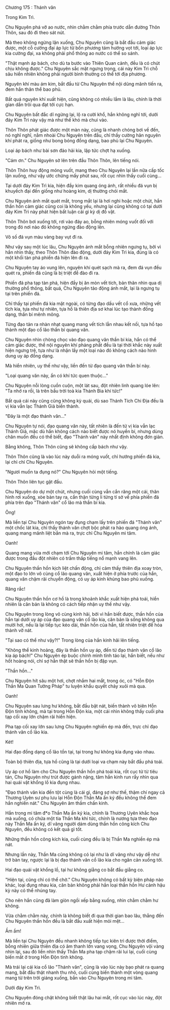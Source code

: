 




Chương 175 : Thánh văn


Trong Kim Trì.

Chu Nguyên phá vỡ ao nước, nhìn chằm chằm phía trước dẫn đường Thôn Thôn, sau đó đi theo sát nút.

Mà theo không ngừng lặn xuống, Chu Nguyên cũng là bắt đầu cảm giác được, một cỗ cường đại áp lực từ bốn phương tám hướng vọt tới, loại áp lực kia cường đại, xa không phải phổ thông ao nước có thể so sánh.

"Thật mạnh áp bách, cho dù ta bước vào Thiên Quan cảnh, đều là có chút chịu không được." Chu Nguyên sắc mặt ngưng trọng, cái này Kim Trì chỗ sâu hiển nhiên không phải người bình thường có thể tới địa phương.

Nguyên khí màu ám kim, bắt đầu từ Chu Nguyên thể nội dũng mãnh tiến ra, đem hắn thân thể bao phủ.

Bất quá nguyên khí xuất hiện, cũng không có nhiều lắm là lâu, chính là thời gian dần trôi qua đạt tới cực hạn.

Chu Nguyên bất đắc dĩ ngừng lại, lộ ra cười khổ, hắn không nghĩ tới, dưới đáy Kim Trì này vậy mà như thế khó mà chui vào.

Thôn Thôn phát giác được một màn này, cũng là nhanh chóng bơi về đến, nó nghĩ nghĩ, nằm nhoài Chu Nguyên trên đầu, chỉ thấy cường hãn nguyên khí phát ra, giống như bong bóng đồng dạng, bao phủ lại Chu Nguyên.

Loại áp bách như bài sơn đảo hải kia, lập tức chợt hạ xuống.

"Cám ơn." Chu Nguyên sờ lên trên đầu Thôn Thôn, lên tiếng nói.

Thôn Thôn huy động móng vuốt, mang theo Chu Nguyên lại lần nữa cấp tốc lặn xuống, như vậy ước chừng mấy phút sau, rốt cục nhìn thấy cuối cùng...

Tại dưới đáy Kim Trì kia, hiện đầy kim quang óng ánh, rất nhiều đá vụn bị khuyếch đại đến giống như hoàng kim, dị thường chói mắt.

Chu Nguyên ánh mắt quét mắt, trong mắt lại là hơi nghi hoặc một chút, hắn thần hồn cảm giác cũng coi là không yếu, nhưng lại cũng không có tại dưới đáy Kim Trì này phát hiện bất luận cái gì kỳ dị đồ vật.

Thôn Thôn bơi xuống tới, rơi vào đáy ao, bỗng nhiên móng vuốt đối với trong đó nơi nào đó không ngừng đào động lên.

Vô số đá vụn màu vàng bay vụt đi ra.

Như vậy sau một lúc lâu, Chu Nguyên ánh mắt bỗng nhiên ngưng tụ, bởi vì hắn nhìn thấy, theo Thôn Thôn đào động, dưới đáy Kim Trì kia, đúng là có một khối tàn phá phiến đá hiện lên đi ra.

Chu Nguyên tay áo vung lên, nguyên khí quét sạch mà ra, đem đá vụn đều quét ra, phiến đá cũng là bị triệt để đào đi ra.

Phiến đá pha tạp tàn phá, hiện đầy bị ăn mòn vết tích, bản thân nhìn qua dị thường phổ thông, bất quá, Chu Nguyên tảo động ánh mắt, lại là ngưng tụ tại trên phiến đá.

Chỉ thấy tại phiến đá kia mặt ngoài, có từng đạo dấu vết cổ xưa, những vết tích kia, tựa như tự nhiên, tựa hồ là thiên địa sơ khai lúc tạo thành đồng dạng, thần bí mênh mông.

Từng đạo tản ra nhàn nhạt quang mang vết tích lẫn nhau kết nối, tựa hồ tạo thành một đạo cổ lão thần bí quang văn.

Chu Nguyên nhìn chòng chọc vào đạo quang văn thần bí kia, hắn có thể cảm giác được, thể nội nguyên khí phảng phất đều là tại thời khắc này xuất hiện ngưng trệ, tựa như là nhận lấy một loại nào đó không cách nào hình dung uy áp đồng dạng.

Mà hiển nhiên, uy thế như vậy, liền đến từ đạo quang văn thần bí này.

"Loại quang văn này, ẩn có khí tức quen thuộc..."

Chu Nguyên nỗi lòng cuồn cuộn, một lát sau, đột nhiên linh quang lóe lên: "Ta nhớ ra rồi, là trên bầu trời toà kia Thánh Bia khí tức!"

Bất quá cái này cũng cũng không kỳ quái, dù sao Thánh Tích Chi Địa đều là vị kia vẫn lạc Thánh Giả biến thành.

"Đây là một đạo thánh văn..."

Chu Nguyên tự nói, đạo quang văn này, tất nhiên là đến từ vị kia vẫn lạc Thánh Giả, mặc dù hắn không cách nào biết được nó huyền bí, nhưng dùng chân muốn đều có thể biết, đạo "Thánh văn" này nhất định không đơn giản.

Bằng không, Thôn Thôn cũng sẽ không cấp bách như vậy.

Thôn Thôn cũng là vào lúc này duỗi ra móng vuốt, chỉ hướng phiến đá kia, lại chỉ chỉ Chu Nguyên.

"Ngươi muốn ta đụng nó?" Chu Nguyên hỏi một tiếng.

Thôn Thôn liên tục gật đầu.

Chu Nguyên do dự một chút, nhưng cuối cùng vẫn cắn răng một cái, thân hình rơi xuống, xòe bàn tay ra, cẩn thận từng li từng tí sờ về phía phiến đá phía trên đạo "Thánh văn" cổ lão mà thần bí kia.

Ông!

Mà liền tại Chu Nguyên ngón tay đụng chạm lấy trên phiến đá "Thánh văn" một chốc lát kia, chỉ thấy thánh văn chợt bộc phát ra hào quang óng ánh, quang mang mãnh liệt bắn mà ra, trực chỉ Chu Nguyên mi tâm.

Oanh!

Quang mang vừa mới chạm tới Chu Nguyên mi tâm, hắn chính là cảm giác được trong đầu đột nhiên có trầm thấp tiếng nổ mạnh vang lên.

Chu Nguyên thần hồn kịch liệt chấn động, chỉ cảm thấy thiên địa xoay tròn, một đạo to lớn vô cùng cổ lão quang văn, xuất hiện ở phía trước của hắn, quang văn chậm rãi chuyển động, có uy áp kinh khủng bao phủ xuống.

Răng rắc!

Chu Nguyên thần hồn cơ hồ là trong khoảnh khắc xuất hiện phá toái, hiển nhiên là căn bản là không có cách tiếp nhận uy thế như vậy.

Chu Nguyên trong lòng vô cùng kinh hãi, bởi vì hắn biết được, thần hồn của hắn tại dưới uy áp của đạo quang văn cổ lão kia, căn bản là sống không qua mười hơi, nếu là lại tiếp tục kéo dài, thần hồn của hắn, tất nhiên triệt để hóa thành vỡ nát.

"Tại sao có thể như vậy?!" Trong lòng của hắn kinh hãi lên tiếng.

"Không thể kinh hoảng, đây là thần hồn uy áp, đến từ đạo thánh văn cổ lão kia áp bách!" Chu Nguyên ép buộc chính mình tỉnh táo lại, hắn biết, nếu như hốt hoảng nói, chỉ sợ hắn thật sẽ thần hồn bị đập vụn.

"Thần hồn..."

Chu Nguyên hít sâu một hơi, chợt nhắm hai mắt, trong óc, có "Hỗn Độn Thần Ma Quan Tưởng Pháp" tu luyện khẩu quyết chảy xuôi mà qua.

Oanh!

Chu Nguyên sau lưng hư không, bắt đầu bật nát, biến thành vô biên Hỗn Độn tinh không, mà tại trong Hỗn Độn kia, một cái nhìn không thấy cuối pha tạp cối xay lớn chậm rãi hiển hiện.

Pha tạp cối xay lớn sau lưng Chu Nguyên nghiền ép mà đến, trực chỉ đạo thánh văn cổ lão kia.

Két!

Hai đạo đồng dạng cổ lão tồn tại, tại trong hư không kia đụng vào nhau.

Toàn bộ thiên địa, tựa hồ cũng là tại dưới loại va chạm này bắt đầu phá toái.

Uy áp cơ hồ làm cho Chu Nguyên thần hồn phá toái kia, rốt cục từ từ tiêu tán, Chu Nguyên như trút được gánh nặng, tâm hắn kinh run rẩy nhìn qua hai quái vật khổng lồ kia đụng nhau.

"Đạo thánh văn kia đến tột cùng là cái gì, đáng sợ như thế, thậm chí ngay cả Thương Uyên sư phụ lưu lại Hỗn Độn Thần Ma ấn ký đều không thể đem hắn nghiền nát." Chu Nguyên âm thầm chấn kinh.

Hắn trong mi tâm đ*o Thần Ma ấn ký kia, chính là Thương Uyên khắc họa mà xuống, có chứa một tia Thần Ma khí tức, chính là nương tựa theo đạo này Thần Ma ấn ký, dĩ vãng người dám dùng thần hồn công kích Chu Nguyên, đều không có kết quả gì tốt.

Những thần hồn công kích kia, cuối cùng đều là bị Thần Ma nghiền ép mà nát.

Nhưng lần này, Thần Ma cũng không có lại như là dĩ vãng như vậy dễ như trở bàn tay, ngược lại là bị đạo thánh văn cổ lão kia cho ngăn cản xuống tới.

Hai đạo quái vật khổng lồ, tại hư không giằng co bắt đầu giằng co.

"Hiện tại, cũng chỉ có thể chờ." Chu Nguyên không có bất kỳ biện pháp nào khác, loại đụng nhau kia, căn bản không phải hắn loại thần hồn Hư cảnh hậu kỳ này có thể nhúng tay.

Cho nên hắn cũng đã làm giòn ngồi xếp bằng xuống, nhìn chằm chằm hư không.

Vừa chằm chằm này, chính là không biết đi qua thời gian bao lâu, thẳng đến Chu Nguyên thần hồn đều là bắt đầu xuất hiện mỏi mệt...

Ầm ầm!

Mà liền tại Chu Nguyên đều nhanh không tiếp tục kiên trì được thời điểm, bỗng nhiên giữa thiên địa có âm thanh lớn vang vọng, Chu Nguyên vội vàng nhìn lại, sau đó liền nhìn thấy Thần Ma pha tạp chậm rãi lui lại, cuối cùng biến mất ở trong Hỗn Độn tinh không.

Mà trái lại cái kia cổ lão "Thánh văn", cũng là vào lúc này bạo phát ra quang mang, bắt đầu thật nhanh thu nhỏ, cuối cùng biến thành một vòng quang mang từ trên trời giáng xuống, bắn vào Chu Nguyên trong mi tâm.

Dưới đáy Kim Trì.

Chu Nguyên đóng chặt không biết thật lâu hai mắt, rốt cục vào lúc này, đột nhiên mở ra.




